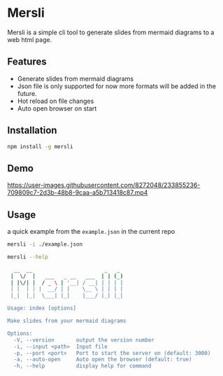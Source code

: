 # Mersli

Mersli is a simple cli tool to generate slides from mermaid diagrams to a web html page.

## Features
- Generate slides from mermaid diagrams
- Json file is only supported for now more formats will be added in the future.
- Hot reload on file changes
- Auto open browser on start

## Installation

```bash
npm install -g mersli
```

## Demo
https://user-images.githubusercontent.com/8272048/233855236-709809c7-2d3b-48b8-9caa-a5b713418c87.mp4

## Usage

a quick example from the `example.json` in the current repo

```bash
mersli -i ./example.json
```

```bash
mersli --help

  __  __                       _   _
 |  \/  |   ___   _ __   ___  | | (_)
 | |\/| |  / _ \ | '__| / __| | | | |
 | |  | | |  __/ | |    \__ \ | | | |
 |_|  |_|  \___| |_|    |___/ |_| |_|

Usage: index [options]

Make slides from your mermaid diagrams

Options:
  -V, --version       output the version number
  -i, --input <path>  Input file
  -p, --port <port>   Port to start the server on (default: 3000)
  -a, --auto-open     Auto open the browser (default: true)
  -h, --help          display help for command
```




